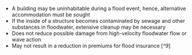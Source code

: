 - A building may be uninhabitable during a flood event, hence, alternative accommodation must be sought
- If the inside of a structure becomes contaminated by sewage and other substances in floodwater, extensive cleanup may be necessary 
- Does not reduce possible damage from high-velocity floodwater flow or wave action 
- May not result in a reduction in premiums for flood insurance [^9]
